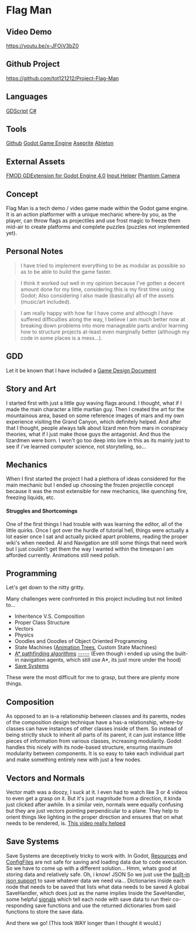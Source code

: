 # Flag Man

## Video Demo
https://youtu.be/x-JFOjV3bZ0

## Github Project
https://github.com/tot121212/Project-Flag-Man

## Languages

[GDScript](https://docs.godotengine.org/en/stable/tutorials/scripting/gdscript/gdscript_basics.html)
[C#](https://learn.microsoft.com/en-us/dotnet/csharp/)

## Tools

[Github](https://github.com/)
[Godot Game Engine](https://docs.godotengine.org/en/stable/about/introduction.html)
[Aseprite](https://www.aseprite.org/)
[Ableton](https://www.ableton.com/en/)

## External Assets

[FMOD GDExtension for Godot Engine 4.0](https://github.com/utopia-rise/fmod-gdextension)
[Input Helper](https://github.com/nathanhoad/godot_input_helper)
[Phantom Camera](https://github.com/ramokz/phantom-camera)

## Concept

Flag Man is a tech demo / video game made within the Godot game engine.
It is an action platformer with a unique mechanic where-by you, as the player, can throw flags as projectiles and use frost magic to freeze them mid-air to create platforms and complete puzzles (puzzles not implemented yet).

## Personal Notes

> I have tried to implement everything to be as modular as possible so as to be able to build the game faster.

> I think it worked out well in my opinion because I've gotten a decent amount done for my time, considering this is my first time using Godot;
Also considering I also made (basically) all of the assets (music/art included).

> I am really happy with how far I have come and although I have suffered difficulties along the way, I believe I am much better now at breaking down problems into more manageable parts and/or learning how to structure projects at-least even marginally better (although my code in some places is a mess...).

## GDD

Let it be known that I have included a [Game Design Document](https://en.wikipedia.org/wiki/Game_design_document)

## Story and Art
I started first with just a little guy waving flags around.
I thought, what if I made the main character a little martian guy.
Then I created the art for the mountainous area, based on some reference images of mars and my own experience visiting the Grand Canyon, which definitely helped.
And after that I thought, people always talk about lizard men from mars in conspiracy theories, what if I just make those guys the antagonist. And thus the lizardmen were born.
I won't go too deep into lore in this as its mainly just to see if i've learned computer science, not storytelling, so...

## Mechanics
When I first started the project I had a plethora of ideas considered for the main mechanic but I ended up choosing the frozen projectile concept because it was the most extensible for new mechanics, like quenching fire, freezing liquids, etc.

#### Struggles and Shortcomings
One of the first things I had trouble with was learning the editor, all of the little quirks. Once I got over the hurdle of tutorial hell, things were actually a lot easier once I sat and actually picked apart problems, reading the proper wiki's when needed.
AI and Navigation are still some things that need work but I just couldn't get them the way I wanted within the timespan I am afforded currently.
Animations still need polish.

## Programming
Let's get down to the nitty gritty.

Many challenges were confronted in this project including but not limited to...
- Inheritence V.S. Composition
- Proper Class Structure
- Vectors
- Physics
- Ooodles and Ooodles of Object Oriented Programming
- State Machines ([Animation Trees](https://docs.godotengine.org/en/stable/tutorials/animation/animation_tree.html), Custom State Machines)
- [A* pathfinding algorithms](https://docs.godotengine.org/en/stable/classes/class_astar2d.html) [-----](https://www.youtube.com/watch?v=i0x5fj4PqP4) (Even though i ended up using the built-in navigation agents, which still use A*, its just more under the hood)
- [Save Systems](https://docs.godotengine.org/en/stable/tutorials/io/saving_games.html#json-vs-binary-serialization)

These were the most difficult for me to grasp, but there are plenty more things.

## Composition
As opposed to an is-a relationship between classes and its parents, nodes of the composition design technique have a has-a relationship, where-by classes can have instances of other classes inside of them.
So instead of being strictly stuck to inherit all parts of its parent, it can just instance little pieces of information from various classes, increasing modularity.
Godot handles this nicely with its node-based structure, ensuring maximum modularity between components. It is so easy to take each individual part and make something entirely new with just a few nodes.

## Vectors and Normals
Vector math was a doozy, I suck at it. I even had to watch like 3 or 4 videos to even get a grasp on it. But it's just magnitude from a direction, it kinda just clicked after awhile.
In a similar vein, normals were equally confusing but they are just vectors pointing perpendicular to a plane. They help to orient things like lighting in the proper direction and ensures that on what needs to be rendered, is.
[This video really helped](https://www.youtube.com/watch?v=wgrKs6ItJUs)

## Save Systems
Save Systems are deceptively tricky to work with.
In Godot, [Resources](https://docs.godotengine.org/en/stable/tutorials/scripting/resources.html) and [ConfigFiles](https://docs.godotengine.org/en/stable/classes/class_configfile.html) are not safe for saving and loading data due to code execution.
So we have to come up with a different solution... 
Hmm, whats good at storing data and relatively safe.
Oh, i know! JSON
So we just use the [built-in json support](https://docs.godotengine.org/en/stable/classes/class_json.html) to save whatever data we need via...
    Dictionaries inside each node that needs to be saved that lists what data needs to be saved
    A global SaveHandler, which does just as the name implies
    Inside the SaveHandler, some helpful [signals](https://docs.godotengine.org/en/stable/getting_started/step_by_step/signals.html) which tell each node with save data to run their co-responding save functions and use the returned dictionaries from said functions to store the save data.

And there we go!
(This took WAY longer than I thought it would.)
